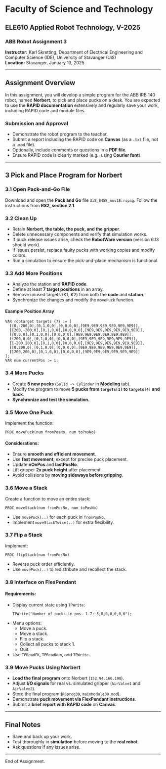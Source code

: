 # Faculty of Science and Technology

## ELE610 Applied Robot Technology, V-2025

### ABB Robot Assignment 3

**Instructor:** Karl Skretting, Department of Electrical Engineering and Computer Science (IDE), University of Stavanger (UiS)  
**Location:** Stavanger, January 13, 2025  

---

## Assignment Overview
In this assignment, you will develop a simple program for the ABB IRB 140 robot, named **Norbert**, to pick and place pucks on a desk. You are expected to use the **RAPID documentation** extensively and regularly save your work, including RAPID code and module files.

### Submission and Approval
- Demonstrate the robot program to the teacher.
- Submit a report including the RAPID code on **Canvas** (as a `.txt` file, not a `.mod` file).
- Optionally, include comments or questions in a **PDF file**.
- Ensure RAPID code is clearly marked (e.g., using **Courier font**).

---

## 3 Pick and Place Program for Norbert

### 3.1 Open Pack-and-Go File
Download and open the **Pack and Go** file `UiS_E458_nov18.rspag`. Follow the instructions from **RS2, section 2.1**.

### 3.2 Clean Up
- Retain **Norbert, the table, the puck, and the gripper**.
- Delete unnecessary components and verify that simulation works.
- If puck release issues arise, check the **RobotWare version** (version 6.13 should work).
- If issues persist, replace faulty pucks with working copies and modify colors.
- Run a simulation to ensure the pick-and-place mechanism is functional.

### 3.3 Add More Positions
- Analyze the station and **RAPID code**.
- Define at least **7 target positions** in an array.
- Remove unused targets (K1, K2) from both the **code** and **station**.
- Synchronize the changes and modify the `movePuck` function.

#### Example Position Array
```rapid
VAR robtarget targets {7} := [
  [[0,-200,0],[0,1,0,0],[0,0,0,0],[9E9,9E9,9E9,9E9,9E9,9E9]],
  [[200,-200,0],[0,1,0,0],[0,0,0,0],[9E9,9E9,9E9,9E9,9E9,9E9]],
  [[0,0,0],[0,1,0,0],[0,0,0,0],[9E9,9E9,9E9,9E9,9E9,9E9]],
  [[200,0,0],[0,1,0,0],[0,0,0,0],[9E9,9E9,9E9,9E9,9E9,9E9]],
  [[-200,200,0],[0,1,0,0],[0,0,0,0],[9E9,9E9,9E9,9E9,9E9,9E9]],
  [[0,200,0],[0,1,0,0],[0,0,0,0],[9E9,9E9,9E9,9E9,9E9,9E9]],
  [[200,200,0],[0,1,0,0],[0,0,0,0],[9E9,9E9,9E9,9E9,9E9,9E9]]
];
VAR num currentPos := 1;
```

### 3.4 More Pucks
- Create **5 new pucks** (`Solid -> Cylinder` in **Modeling** tab).
- Modify the program to move **5 pucks from `targets[1]` to `targets[4]` and back**.
- **Synchronize and test the simulation.**

### 3.5 Move One Puck
Implement the function:
```rapid
PROC movePuck(num fromPosNo, num toPosNo)
```
#### Considerations:
- Ensure **smooth and efficient movement**.
- Use **fast movement**, except for precise puck placement.
- Update **nOnPos** and **lastPosNo**.
- Lift gripper **2x puck height** after placement.
- Avoid collisions by **moving sideways before gripping**.

### 3.6 Move a Stack
Create a function to move an entire stack:
```rapid
PROC moveStack(num fromPosNo, num toPosNo)
```
- Use `movePuck(..)` for each puck in `fromPosNo`.
- Implement `moveStackTwice(..)` for extra flexibility.

### 3.7 Flip a Stack
Implement:
```rapid
PROC flipStack(num fromPosNo)
```
- Reverse puck order efficiently.
- Use `movePuck(..)` to redistribute and recollect the stack.

### 3.8 Interface on FlexPendant
#### Requirements:
- Display current state using `TPWrite`:
  ```rapid
  TPWrite("Number of pucks in pos. 1-7: 5,0,0,0,0,0,0");
  ```
- Menu options:
  - Move a puck.
  - Move a stack.
  - Flip a stack.
  - Collect all pucks to stack 1.
  - Quit.
- Use `TPReadFK`, `TPReadNum`, and `TPWrite`.

### 3.9 Move Pucks Using Norbert
- **Load the final program** onto Norbert (`152.94.160.198`).
- Adjust **I/O signals** for real vs. simulated gripper (`AirValve1` and `AirValve2`).
- Store the final program (`RSprog39`, `mainModule39.mod`).
- Demonstrate **puck movement via FlexPendant instructions**.
- Submit a **brief report with RAPID code** on **Canvas**.

---

## Final Notes
- Save and back up your work.
- Test thoroughly in **simulation** before moving to the **real robot**.
- Ask questions if any issues arise.

---

End of Assignment.